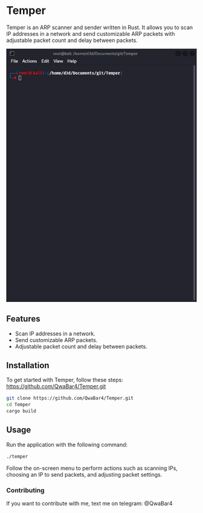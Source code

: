 # Temper
Temper is an ARP scanner and sender written in Rust. It allows you to scan IP addresses in a network and send customizable ARP packets with adjustable packet count and delay between packets.
<p align="center">
  <img src="assets/demo.gif" alt="Demo GIF"/>
</p>

## Features
- Scan IP addresses in a network.
- Send customizable ARP packets.
- Adjustable packet count and delay between packets.

## Installation

To get started with Temper, follow these steps:
https://github.com/QwaBar4/Temper.git
```bash
git clone https://github.com/QwaBar4/Temper.git
cd Temper
cargo build
```
## Usage
Run the application with the following command:
```bash
./temper
```
Follow the on-screen menu to perform actions such as scanning IPs, choosing an IP to send packets, and adjusting packet settings.
### Contributing
If you want to contribute with me, text me on telegram: @QwaBar4
